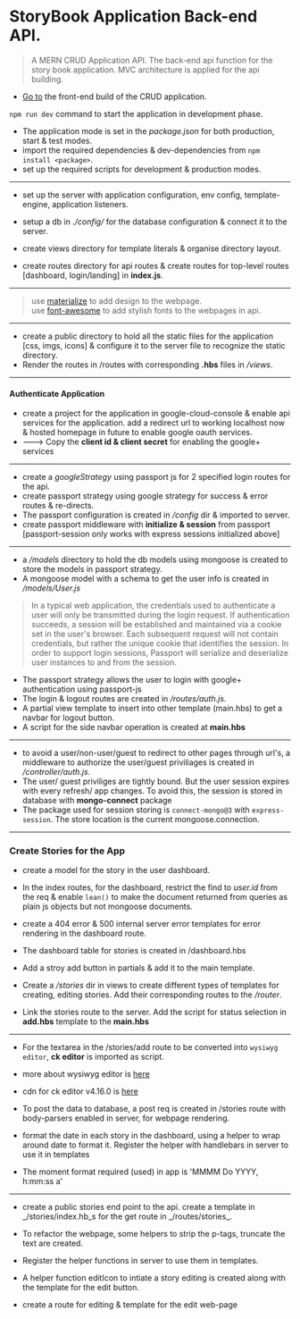 # StoryBook Application Back-end API.

> A MERN CRUD Application API.
> The back-end api function for the story book application.
> MVC architecture is applied for the api building.

- [Go to](https://github.com/taurusilver7/fresh-pages-client) the front-end build of the CRUD application.

`npm run dev` command to start the application in development phase.

- The application mode is set in the _package.json_ for both production, start & test modes.
  <br />
- import the required dependencies & dev-dependencies from `npm install <package>`.
  <br />
- set up the required scripts for development & production modes.

---

- set up the server with application configuration, env config, template-engine, application listeners.
- setup a db in _./config/_ for the database configuration & connect it to the server.

- create views directory for template literals & organise directory layout.

- create routes directory for api routes & create routes for top-level routes [dashboard, login/landing] in **index.js**.

---

> use [materialize](https://materializecss.com/getting-started.html) to add design to the webpage.
> <br />
> use [font-awesome](https://cdnjs.com/libraries/font-awesome) to add stylish fonts to the webpages in api.

---

- create a public directory to hold all the static files for the application [css, imgs, icons] & configure it to the server file to recognize the static directory.
- Render the routes in /routes with corresponding **.hbs** files in _/views_.

---

#### Authenticate Application

- create a project for the application in google-cloud-console & enable api services for the application. add a redirect url to working localhost now & hosted homepage in future to enable google oauth services.
- ---> Copy the **client id & client secret** for enabling the google+ services

---

- create a _googleStrategy_ using passport js for 2 specified login routes for the api.
- create passport strategy using google strategy for success & error routes & re-directs.
- The passport configuration is created in _/config_ dir & imported to server.
- create passport middleware with **initialize & session** from passport [passport-session only works with express sessions initialized above]

---

- a _/models_ directory to hold the db models using mongoose is created to store the models in passport strategy.
- A mongoose model with a schema to get the user info is created in _/models/User.js_

> In a typical web application, the credentials used to authenticate a user will only be transmitted during the login request. If authentication succeeds, a session will be established and maintained via a cookie set in the user's browser.
> Each subsequent request will not contain credentials, but rather the unique cookie that identifies the session. In order to support login sessions, Passport will serialize and deserialize user instances to and from the session.

- The passport strategy allows the user to login with google+ authentication using passport-js
- The login & logout routes are created in _/routes/auth.js_.
- A partial view template to insert into other template (main.hbs) to get a navbar for logout button.
- A script for the side navbar operation is created at **main.hbs**

---

- to avoid a user/non-user/guest to redirect to other pages through url's, a middleware to authorize the user/guest priviliages is created in _/controller/auth.js_.
- The user/ guest priviliges are tightly bound. But the user session expires with every refresh/ app changes. To avoid this, the session is stored in database with **mongo-connect** package
- The package used for session storing is `connect-mongo@3` with `express-session`. The store location is the current mongoose.connection.

---

### Create Stories for the App

- create a model for the story in the user dashboard.
- In the index routes, for the dashboard, restrict the find to _user.id_ from the req & enable `lean()` to make the document returned from queries as plain js objects but not mongoose documents.

- create a 404 error & 500 internal server error templates for error rendering in the dashboard route.
- The dashboard table for stories is created in /dashboard.hbs
- Add a stroy add button in partials & add it to the main template.
- Create a _/stories_ dir in views to create different types of templates for creating, editing stories. Add their corresponding routes to the _/router_.
- Link the stories route to the server. Add the script for status selection in **add.hbs** template to the **main.hbs**

---

- For the textarea in the /stories/add route to be converted into `wysiwyg editor`, **ck editor** is imported as script.
- more about wysiwyg editor is [here](https://froala.com/wysiwyg-editor/)
- cdn for ck editor v4.16.0 is [here](https://cdnjs.com/libraries/ckeditor)

- To post the data to database, a post req is created in /stories route with body-parsers enabled in server, for webpage rendering.
- format the date in each story in the dashboard, using a helper to wrap around date to format it. Register the helper with handlebars in server to use it in templates
- The moment format required (used) in app is 'MMMM Do YYYY, h:mm:ss a'

---

- create a public stories end point to the api. create a template in _/stories/index.hb_s for the get route in _/routes/stories\_.
- To refactor the webpage, some helpers to strip the p-tags, truncate the text are created.
- Register the helper functions in server to use them in templates.

- A helper function editIcon to intiate a story editing is created along with the template for the edit button.
- create a route for editing & template for the edit web-page